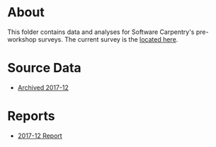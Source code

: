 # About 
This folder contains data and analyses for Software Carpentry's pre-workshop surveys. The current survey is the [located here](https://github.com/carpentries/assessment/blob/master/learner-assessment/software-carpentry/surveys/presurvey.pdf). 

# Source Data
* [Archived 2017-12](https://raw.githubusercontent.com/carpentries/assessment/master/learner-assessment/software-carpentry/preworkshop/171231_swc_pre_annualreport.csv)

# Reports
* [2017-12 Report]() 
